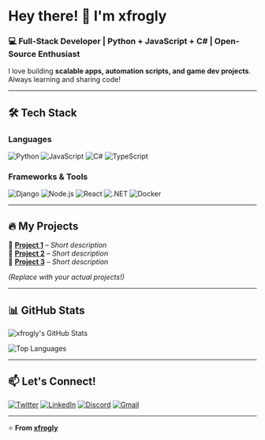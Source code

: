 # Hey there! 👋 I'm **xfrogly**  

### 💻 Full-Stack Developer | Python + JavaScript + C# | Open-Source Enthusiast  

I love building **scalable apps, automation scripts, and game dev projects**. Always learning and sharing code!  

---

## 🛠️ **Tech Stack**  

### **Languages**  
![Python](https://img.shields.io/badge/Python-3776AB?style=for-the-badge&logo=python&logoColor=white)
![JavaScript](https://img.shields.io/badge/JavaScript-F7DF1E?style=for-the-badge&logo=javascript&logoColor=black)
![C#](https://img.shields.io/badge/C%23-239120?style=for-the-badge&logo=c-sharp&logoColor=white)
![TypeScript](https://img.shields.io/badge/TypeScript-3178C6?style=for-the-badge&logo=typescript&logoColor=white)

### **Frameworks & Tools**  
![Django](https://img.shields.io/badge/Django-092E20?style=for-the-badge&logo=django&logoColor=white)
![Node.js](https://img.shields.io/badge/Node.js-339933?style=for-the-badge&logo=node.js&logoColor=white)
![React](https://img.shields.io/badge/React-61DAFB?style=for-the-badge&logo=react&logoColor=black)
![.NET](https://img.shields.io/badge/.NET-512BD4?style=for-the-badge&logo=dotnet&logoColor=white)
![Docker](https://img.shields.io/badge/Docker-2496ED?style=for-the-badge&logo=docker&logoColor=white)

---

## 🔥 **My Projects**  

📌 **[Project 1](https://github.com/xfrogly/...)** – *Short description*  
📌 **[Project 2](https://github.com/xfrogly/...)** – *Short description*  
📌 **[Project 3](https://github.com/xfrogly/...)** – *Short description*  

*(Replace with your actual projects!)*  

---

## 📊 **GitHub Stats**  

![xfrogly's GitHub Stats](https://github-readme-stats.vercel.app/api?username=xfrogly&show_icons=true&theme=radical&hide_border=true)  

![Top Languages](https://github-readme-stats.vercel.app/api/top-langs/?username=xfrogly&layout=compact&theme=radical&hide_border=true)  

---

## 📫 **Let's Connect!**  

[![Twitter](https://img.shields.io/badge/Twitter-1DA1F2?style=for-the-badge&logo=twitter&logoColor=white)](https://twitter.com/yourhandle)
[![LinkedIn](https://img.shields.io/badge/LinkedIn-0077B5?style=for-the-badge&logo=linkedin&logoColor=white)](https://linkedin.com/in/yourprofile)
[![Discord](https://img.shields.io/badge/Discord-5865F2?style=for-the-badge&logo=discord&logoColor=white)](https://discord.gg/yourinvite)
[![Gmail](https://img.shields.io/badge/Gmail-D14836?style=for-the-badge&logo=gmail&logoColor=white)](mailto:youremail@gmail.com)  

---

⭐ **From [xfrogly](https://github.com/xfrogly)**  
